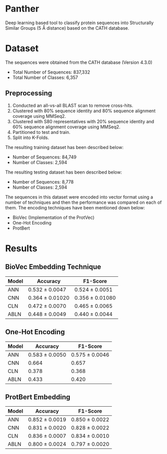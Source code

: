 # Panther

Deep learning based tool to classify protein sequences into Structurally Similar Groups (5 Å distance) based on the CATH database.

# Dataset

The sequences were obtained from the CATH database (Version 4.3.0)

- Total Number of Sequences: 837,332
- Total Number of Classes: 6,357

## Preprocessing

1. Conducted an all-vs-all BLAST scan to remove cross-hits.
2. Clustered with 80% sequence identity and 80% sequence alignment coverage using MMSeq2.
3. Clustered with S80 representatives with 20% sequence identity and 60% sequence alignment coverage using MMSeq2.
4. Partitioned to test and train.
5. Split into K-Folds.

The resulting training dataset has been described below:

- Number of Sequences: 84,749
- Number of Classes: 2,594

The resulting testing dataset has been described below:

- Number of Sequences: 8,778
- Number of Classes: 2,594

The sequences in this dataset were encoded into vector format using a number of techniques and then the performance was compared on each of them. The encoding techniques have been mentioned down below:

- BioVec (Implementation of the ProtVec)
- One-Hot Encoding
- ProtBert 

# Results

## BioVec Embedding Technique

| Model      | Accuracy | F1-Score | 
| ----------- | ----------- | ----------- |
| ANN   | 0.532 ± 0.0047         | 0.524 ± 0.0051         |
| CNN   | 0.364 ± 0.01020         | 0.356 ± 0.01080         |
| CLN   | 0.472 ± 0.0070         | 0.465 ± 0.0065         |
| ABLN   | 0.448 ± 0.0049         | 0.440 ± 0.0044         |

## One-Hot Encoding

| Model      | Accuracy | F1-Score | 
| ----------- | ----------- | ----------- |
| ANN   | 0.583 ± 0.0050         | 0.575 ± 0.0046         |
| CNN   | 0.664         | 0.657         |
| CLN   | 0.378         | 0.368         |
| ABLN   | 0.433         | 0.420         |

## ProtBert Embedding

| Model      | Accuracy | F1-Score | 
| ----------- | ----------- | ----------- |
| ANN   | 0.852 ± 0.0019         | 0.850 ± 0.0022         |
| CNN   | 0.831 ± 0.0020         | 0.828 ± 0.0022         |
| CLN   | 0.836 ± 0.0007         | 0.834 ± 0.0010         |
| ABLN   | 0.800 ± 0.0024         | 0.797 ± 0.0020         |

